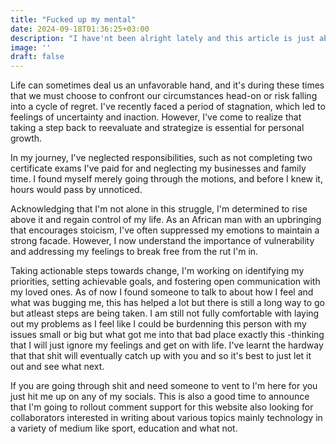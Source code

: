 ```yaml
---
title: "Fucked up my mental"
date: 2024-09-18T01:36:25+03:00
description: "I have'nt been alright lately and this article is just about me going through some things"
image: ''
draft: false
---
```



Life can sometimes deal us an unfavorable hand, and it's during these times that
we must choose to confront our circumstances head-on or risk falling into a cycle
of regret. I've recently faced a period of stagnation, which led to feelings of
uncertainty and inaction. However, I've come to realize that taking a step back
to reevaluate and strategize is essential for personal growth.

In my journey, I've neglected responsibilities, such as not completing two
certificate exams I've paid for and neglecting my businesses and family time. I
found myself merely going through the motions, and before I knew it, hours would
pass by unnoticed.

Acknowledging that I'm not alone in this struggle, I'm determined to rise above
it and regain control of my life. As an African man with an upbringing that 
encourages stoicism, I've often suppressed my emotions to maintain a strong 
facade. However, I now understand the importance of vulnerability and addressing
my feelings to break free from the rut I'm in.

Taking actionable steps towards change, I'm working on identifying my priorities,
setting achievable goals, and fostering open communication with my loved ones.
As of now I found someone to talk to about how I feel and what was bugging me, this
has helped a lot but there is still a long way to go but atleast steps are being
taken. I am still not fully comfortable with laying out my problems as I feel like
I could be burdenning this person with my issues small or big but what got me 
into that bad place exactly this -thinking that I will just ignore my feelings 
and get on with life. I've learnt the hardway that that shit will eventually catch 
up with you and so it's best to just let it out and see what next.

If you are going through shit and need someone to vent to I'm here for you just 
hit me up on any of my socials. This is also a good time to announce that I'm 
going to rollout comment support for this website also looking for collaborators
interested in writing about various topics mainly technology in a variety of medium
like sport, education and what not.
